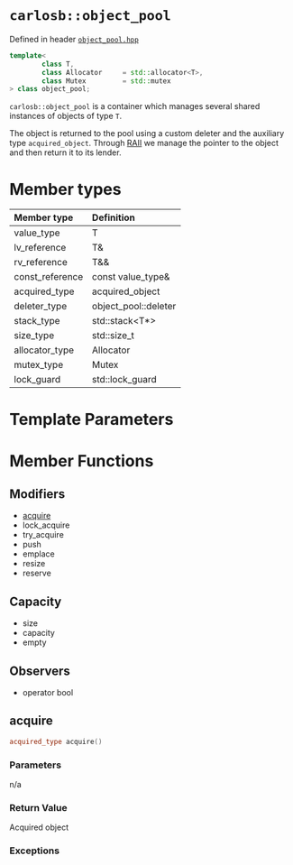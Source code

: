 # `carlosb::object_pool`
Defined in header [`object_pool.hpp`](../object_pool.hpp)

```c++
template<
        class T,
        class Allocator     = std::allocator<T>,
        class Mutex         = std::mutex
> class object_pool;
```

`carlosb::object_pool` is a container which manages several shared instances of objects of type `T`.

The object is returned to the pool using a custom deleter and the auxiliary type `acquired_object`. Through [RAII](http://en.cppreference.com/w/cpp/language/raii) we manage the pointer to the object and then return it to its lender.

# Member types

| Member type      | Definition                |
|:-----------------|:--------------------------|
| value_type       | T                         |
| lv_reference     | T&                        |
| rv_reference     | T&&                       |
| const_reference  | const value_type&         |
| acquired_type    | acquired_object<T>        |
| deleter_type     | object_pool::deleter      |
| stack_type       | std::stack<T*>            |
| size_type        | std::size_t               |
| allocator_type   | Allocator                 |
| mutex_type       | Mutex                     |
| lock_guard       | std::lock_guard           |



# Template Parameters

# Member Functions

## Modifiers
- [acquire](#acquire)
- lock_acquire
- try_acquire
- push
- emplace
- resize
- reserve

## Capacity
- size
- capacity
- empty

## Observers
- operator bool


## acquire

```c++
acquired_type acquire()
```

### Parameters
n/a

### Return Value
Acquired object

### Exceptions
